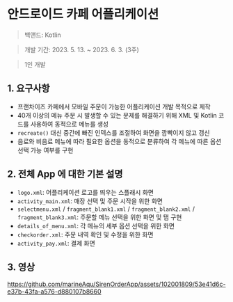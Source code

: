 # 안드로이드 카페 어플리케이션

> 백앤드: Kotlin

> 개발 기간: 2023. 5. 13. ~ 2023. 6. 3. (3주)

> 1인 개발


## 1. 요구사항

- 프랜차이즈 카페에서 모바일 주문이 가능한 어플리케이션 개발 목적으로 제작
- 40개 이상의 메뉴 주문 시 발생할 수 있는 문제를 해결하기 위해 XML 및 Kotlin 코드를 사용하여 동적으로 메뉴를 생성
- `recreate()` 대신 중간에 빠진 인덱스를 조절하여 화면을 깜빡이지 않고 갱신
- 음료와 비음료 메뉴에 따라 필요한 옵션을 동적으로 분류하여 각 메뉴에 따른 옵션 선택 가능 여부를 구현

## 2. 전체 App 에 대한 기본 설명

- `logo.xml`: 어플리케이션 로고를 띄우는 스플래시 화면
- `activity_main.xml`: 매장 선택 및 주문 시작을 위한 화면
- `selectmenu.xml` / `fragment_blank1.xml` / `fragment_blank2.xml` / `fragment_blank3.xml`: 주문할 메뉴 선택을 위한 화면 및 탭 구현
- `details_of_menu.xml`: 각 메뉴의 세부 옵션 선택을 위한 화면
- `checkorder.xml`: 주문 내역 확인 및 수정을 위한 화면
- `activity_pay.xml`: 결제 화면


## 3. 영상
https://github.com/marineAqu/SirenOrderApp/assets/102001809/53e41d6c-e37b-43fa-a576-d880107b8660


